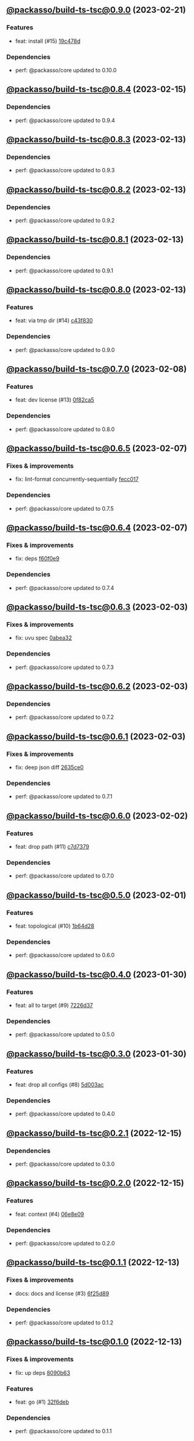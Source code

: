 ## [@packasso/build-ts-tsc@0.9.0](https://github.com/qiwi/packasso/compare/2023.2.15-packasso.build-ts-tsc.0.8.4-f0...2023.2.21-packasso.build-ts-tsc.0.9.0-f0) (2023-02-21)

### Features
* feat: install (#15) [19c478d](https://github.com/qiwi/packasso/commit/19c478d82826dc83c47ded18ac6f21bd22d688df)

### Dependencies
* perf: @packasso/core updated to 0.10.0

## [@packasso/build-ts-tsc@0.8.4](https://github.com/qiwi/packasso/compare/2023.2.13-packasso.build-ts-tsc.0.8.3-f0...2023.2.15-packasso.build-ts-tsc.0.8.4-f0) (2023-02-15)

### Dependencies
* perf: @packasso/core updated to 0.9.4

## [@packasso/build-ts-tsc@0.8.3](https://github.com/qiwi/packasso/compare/2023.2.13-packasso.build-ts-tsc.0.8.2-f0...2023.2.13-packasso.build-ts-tsc.0.8.3-f0) (2023-02-13)

### Dependencies
* perf: @packasso/core updated to 0.9.3

## [@packasso/build-ts-tsc@0.8.2](https://github.com/qiwi/packasso/compare/2023.2.13-packasso.build-ts-tsc.0.8.1-f0...2023.2.13-packasso.build-ts-tsc.0.8.2-f0) (2023-02-13)

### Dependencies
* perf: @packasso/core updated to 0.9.2

## [@packasso/build-ts-tsc@0.8.1](https://github.com/qiwi/packasso/compare/2023.2.13-packasso.build-ts-tsc.0.8.0-f0...2023.2.13-packasso.build-ts-tsc.0.8.1-f0) (2023-02-13)

### Dependencies
* perf: @packasso/core updated to 0.9.1

## [@packasso/build-ts-tsc@0.8.0](https://github.com/qiwi/packasso/compare/2023.2.8-packasso.build-ts-tsc.0.7.0-f0...2023.2.13-packasso.build-ts-tsc.0.8.0-f0) (2023-02-13)

### Features
* feat: via tmp dir (#14) [c43f830](https://github.com/qiwi/packasso/commit/c43f830df7c182f4b06a82e5f631fd0852d3adbd)

### Dependencies
* perf: @packasso/core updated to 0.9.0

## [@packasso/build-ts-tsc@0.7.0](https://github.com/qiwi/packasso/compare/2023.2.7-packasso.build-ts-tsc.0.6.5-f0...2023.2.8-packasso.build-ts-tsc.0.7.0-f0) (2023-02-08)

### Features
* feat: dev license (#13) [0f82ca5](https://github.com/qiwi/packasso/commit/0f82ca5b27772ab35e823c2e01f25794102675dc)

### Dependencies
* perf: @packasso/core updated to 0.8.0

## [@packasso/build-ts-tsc@0.6.5](https://github.com/qiwi/packasso/compare/2023.2.7-packasso.build-ts-tsc.0.6.4-f0...2023.2.7-packasso.build-ts-tsc.0.6.5-f0) (2023-02-07)

### Fixes & improvements
* fix: lint-format concurrently-sequentially [fecc017](https://github.com/qiwi/packasso/commit/fecc017dc284d6dd48c72c5084e99f0634d0223d)

### Dependencies
* perf: @packasso/core updated to 0.7.5

## [@packasso/build-ts-tsc@0.6.4](https://github.com/qiwi/packasso/compare/2023.2.3-packasso.build-ts-tsc.0.6.3-f0...2023.2.7-packasso.build-ts-tsc.0.6.4-f0) (2023-02-07)

### Fixes & improvements
* fix: deps [f60f0e9](https://github.com/qiwi/packasso/commit/f60f0e977cd80dbe39fe5313fb4586da1f8a77d2)

### Dependencies
* perf: @packasso/core updated to 0.7.4

## [@packasso/build-ts-tsc@0.6.3](https://github.com/qiwi/packasso/compare/2023.2.3-packasso.build-ts-tsc.0.6.2-f0...2023.2.3-packasso.build-ts-tsc.0.6.3-f0) (2023-02-03)

### Fixes & improvements
* fix: uvu spec [0abea32](https://github.com/qiwi/packasso/commit/0abea32376fb253f78d4a37ea059640182f73d28)

### Dependencies
* perf: @packasso/core updated to 0.7.3

## [@packasso/build-ts-tsc@0.6.2](https://github.com/qiwi/packasso/compare/2023.2.3-packasso.build-ts-tsc.0.6.1-f0...2023.2.3-packasso.build-ts-tsc.0.6.2-f0) (2023-02-03)

### Dependencies
* perf: @packasso/core updated to 0.7.2

## [@packasso/build-ts-tsc@0.6.1](https://github.com/qiwi/packasso/compare/2023.2.2-packasso.build-ts-tsc.0.6.0-f0...2023.2.3-packasso.build-ts-tsc.0.6.1-f0) (2023-02-03)

### Fixes & improvements
* fix: deep json diff [2635ce0](https://github.com/qiwi/packasso/commit/2635ce0b9fed3b9271fd9b737cc5835dcbe27e2b)

### Dependencies
* perf: @packasso/core updated to 0.7.1

## [@packasso/build-ts-tsc@0.6.0](https://github.com/qiwi/packasso/compare/2023.2.1-packasso.build-ts-tsc.0.5.0-f0...2023.2.2-packasso.build-ts-tsc.0.6.0-f0) (2023-02-02)

### Features
* feat: drop path (#11) [c7d7379](https://github.com/qiwi/packasso/commit/c7d7379b08d310faffb1f1d60d5124f1aa2535cd)

### Dependencies
* perf: @packasso/core updated to 0.7.0

## [@packasso/build-ts-tsc@0.5.0](https://github.com/qiwi/packasso/compare/2023.1.30-packasso.build-ts-tsc.0.4.0-f0...2023.2.1-packasso.build-ts-tsc.0.5.0-f0) (2023-02-01)

### Features
* feat: topological (#10) [1b64d28](https://github.com/qiwi/packasso/commit/1b64d282a46318682bf500759d91c0fbdb8a95ab)

### Dependencies
* perf: @packasso/core updated to 0.6.0

## [@packasso/build-ts-tsc@0.4.0](https://github.com/qiwi/packasso/compare/2023.1.30-packasso.build-ts-tsc.0.3.0-f0...2023.1.30-packasso.build-ts-tsc.0.4.0-f0) (2023-01-30)

### Features
* feat: all to target (#9) [7226d37](https://github.com/qiwi/packasso/commit/7226d37332bcc2df4bf1236704f283b473f30bc3)

### Dependencies
* perf: @packasso/core updated to 0.5.0

## [@packasso/build-ts-tsc@0.3.0](https://github.com/qiwi/packasso/compare/2022.12.15-packasso.build-ts-tsc.0.2.1-f0...2023.1.30-packasso.build-ts-tsc.0.3.0-f0) (2023-01-30)

### Features
* feat: drop all configs (#8) [5d003ac](https://github.com/qiwi/packasso/commit/5d003ac6bd4feb8d26207aaa594af03f79080c97)

### Dependencies
* perf: @packasso/core updated to 0.4.0

## [@packasso/build-ts-tsc@0.2.1](https://github.com/qiwi/packasso/compare/2022.12.15-packasso.build-ts-tsc.0.2.0-f0...2022.12.15-packasso.build-ts-tsc.0.2.1-f0) (2022-12-15)

### Dependencies
* perf: @packasso/core updated to 0.3.0

## [@packasso/build-ts-tsc@0.2.0](https://github.com/qiwi/packasso/compare/2022.12.13-packasso.build-ts-tsc.0.1.1-f0...2022.12.15-packasso.build-ts-tsc.0.2.0-f0) (2022-12-15)

### Features
* feat: context (#4) [06e8e09](https://github.com/qiwi/packasso/commit/06e8e09822bb3a6dc75724ddfc37346e66738d81)

### Dependencies
* perf: @packasso/core updated to 0.2.0

## [@packasso/build-ts-tsc@0.1.1](https://github.com/qiwi/packasso/compare/2022.12.13-packasso.build-ts-tsc.0.1.0-f0...2022.12.13-packasso.build-ts-tsc.0.1.1-f0) (2022-12-13)

### Fixes & improvements
* docs: docs and license (#3) [6f25d89](https://github.com/qiwi/packasso/commit/6f25d89ef23c3d2aeaf22f6e96418d46fccad5c2)

### Dependencies
* perf: @packasso/core updated to 0.1.2

## [@packasso/build-ts-tsc@0.1.0](https://github.com/qiwi/packasso/compare/undefined...2022.12.13-packasso.build-ts-tsc.0.1.0-f0) (2022-12-13)

### Fixes & improvements
* fix: up deps [8090b63](https://github.com/qiwi/packasso/commit/8090b63b46a0cf4ede63a3336933624ccd0e3bf6)

### Features
* feat: go (#1) [32f6deb](https://github.com/qiwi/packasso/commit/32f6deb5beb4461c3aef00cb55f460ed9e4c9790)

### Dependencies
* perf: @packasso/core updated to 0.1.1

